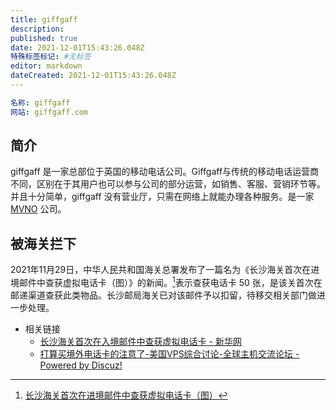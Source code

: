 ```yaml
---
title: giffgaff
description: 
published: true
date: 2021-12-01T15:43:26.048Z
特殊标签标记: #无标签
editor: markdown
dateCreated: 2021-12-01T15:43:26.048Z
---
```


```YAML
名称: giffgaff
网站: giffgaff.com
```

## 简介

giffgaff 是一家总部位于英国的移动电话公司。Giffgaff与传统的移动电话运营商不同，区别在于其用户也可以参与公司的部分运营，如销售、客服、营销环节等。并且十分简单，giffgaff 没有营业厅，只需在网络上就能办理各种服务。是一家 [MVNO](/anti-censorship/MVNO.md) 公司。

## 被海关拦下

2021年11月29日，中华人民共和国海关总署发布了一篇名为《长沙海关首次在进境邮件中查获虚拟电话卡（图）》的新闻。[^0243]表示查获电话卡 50 张，是该关首次在邮递渠道查获此类物品。长沙邮局海关已对该邮件予以扣留，待移交相关部门做进一步处理。

[^0243]: [长沙海关首次在进境邮件中查获虚拟电话卡（图）](http://www.customs.gov.cn/customs/xwfb34/302425/4024361/index.html)

+ 相关链接
    + [长沙海关首次在入境邮件中查获虚拟电话卡 - 新华网](https://web.archive.org/web/20211130032902/http://www.news.cn/2021-11/29/c_1128113086.htm)
    + [打算买境外电话卡的注意了-美国VPS综合讨论-全球主机交流论坛 - Powered by Discuz!](https://web.archive.org/web/20211201073501/https://hostloc.com/thread-928954-1-1.html)
